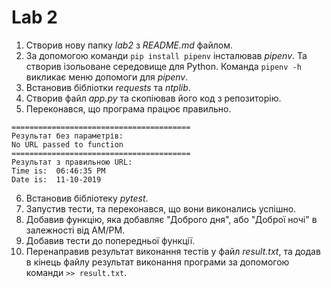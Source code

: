 # Lab 2
1. Створив нову папку *lab2* з *README.md* файлом.
2. За допомогою команди `pip install pipenv` інсталював *pipenv*. Та створив ізольоване середовище для Python. Команда `pipenv -h` викликає меню допомоги для *pipenv*.
3. Встановив бібліотки *requests* та *ntplib*.
4. Створив файл *app.py* та скопіював його код з репозиторію.
5. Переконався, що програма працює правильно.
```
========================================
Результат без параметрів:
No URL passed to function
========================================
Результат з правильною URL:
Time is:  06:46:35 PM
Date is:  11-10-2019
```
6. Встановив бібліотеку *pytest*.
7. Запустив тести, та переконався, що вони виконались успішно.
8. Добавив функцію, яка добавляє "Доброго дня", або "Доброї ночі" в залежності від AM/PM.
9. Добавив тести до попередньої функції.
10. Перенаправив результат виконання тестів у файл *result.txt*, та додав в кінець файлу результат виконання програми за допомогою команди `>> result.txt`.